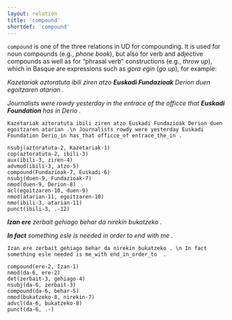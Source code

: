```yaml
---
layout: relation
title: 'compound'
shortdef: 'compound'
---
```


`compound` is one of the three relations in UD for compounding. It is used for noun compounds (e.g., *phone book*), but also for verb and adjective compounds as well as for “phrasal verb” constructions (e.g., *throw up*), which in Basque are expressions such as *gora egin* (*go up*), for example:

*Kazetariak aztoratuta ibili ziren atzo **Euskadi Fundazioak** Derion duen egoitzaren atarian .*

*Journalists were rowdy yesterday in the entrace of the officce that **Euskadi Foundation** has in Derio .* 

~~~ sdparse
Kazetariak aztoratuta ibili ziren atzo Euskadi Fundazioak Derion duen egoitzaren atarian .\n Journalists rowdy were yesterday Euskadi Foundation Derio_in has_that officce_of entrace_the_in . 

nsubj(aztoratuta-2, Kazetariak-1)
cop(aztoratuta-2, ibili-3)
aux(ibili-3, ziren-4)
advmod(ibili-3, atzo-5)
compound(Fundazioak-7, Euskadi-6)
nsubj(duen-9, Fundazioak-7)
nmod(duen-9, Derion-8)
acl(egoitzaren-10, duen-9)
nmod(atarian-11, egoitzaren-10)
nmo(ibili-3, atarian-11)
punct(ibili-3, .-12)
~~~

***Izan ere** zerbait gehiago behar da nirekin bukatzeko .*

***In fact** something esle is needed in order to end with me .* 

~~~ sdparse
Izan ere zerbait gehiago behar da nirekin bukatzeko . \n In fact something esle needed is me_with end_in_order_to  . 

compound(ere-2, Izan-1)
nmod(da-6, ere-2)
det(zerbait-3, gehiago-4)
nsubj(da-6, zerbait-3)
compound(da-6, behar-5)
nmod(bukatzeko-8, nirekin-7)
advcl(da-6, bukatzeko-8)
punct(da-6, .-)
~~~
<!-- Interlanguage links updated Út zář 29 20:23:23 CEST 2020 -->
